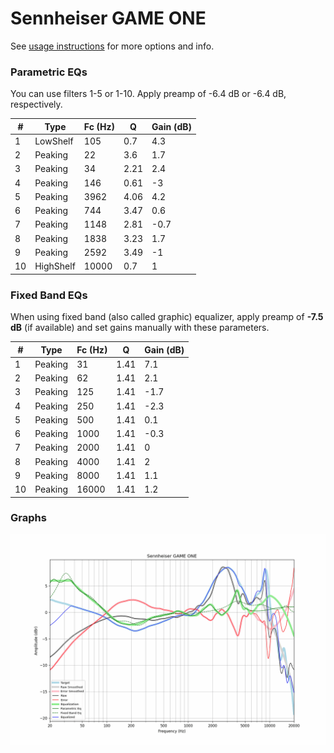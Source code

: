 # Sennheiser GAME ONE
See [usage instructions](https://github.com/jaakkopasanen/AutoEq#usage) for more options and info.

### Parametric EQs
You can use filters 1-5 or 1-10. Apply preamp of -6.4 dB or -6.4 dB, respectively.

|   # | Type      |   Fc (Hz) |    Q |   Gain (dB) |
|-----|-----------|-----------|------|-------------|
|   1 | LowShelf  |       105 | 0.7  |         4.3 |
|   2 | Peaking   |        22 | 3.6  |         1.7 |
|   3 | Peaking   |        34 | 2.21 |         2.4 |
|   4 | Peaking   |       146 | 0.61 |        -3   |
|   5 | Peaking   |      3962 | 4.06 |         4.2 |
|   6 | Peaking   |       744 | 3.47 |         0.6 |
|   7 | Peaking   |      1148 | 2.81 |        -0.7 |
|   8 | Peaking   |      1838 | 3.23 |         1.7 |
|   9 | Peaking   |      2592 | 3.49 |        -1   |
|  10 | HighShelf |     10000 | 0.7  |         1   |

### Fixed Band EQs
When using fixed band (also called graphic) equalizer, apply preamp of **-7.5 dB** (if available) and set gains manually with these parameters.

|   # | Type    |   Fc (Hz) |    Q |   Gain (dB) |
|-----|---------|-----------|------|-------------|
|   1 | Peaking |        31 | 1.41 |         7.1 |
|   2 | Peaking |        62 | 1.41 |         2.1 |
|   3 | Peaking |       125 | 1.41 |        -1.7 |
|   4 | Peaking |       250 | 1.41 |        -2.3 |
|   5 | Peaking |       500 | 1.41 |         0.1 |
|   6 | Peaking |      1000 | 1.41 |        -0.3 |
|   7 | Peaking |      2000 | 1.41 |         0   |
|   8 | Peaking |      4000 | 1.41 |         2   |
|   9 | Peaking |      8000 | 1.41 |         1.1 |
|  10 | Peaking |     16000 | 1.41 |         1.2 |

### Graphs
![](./Sennheiser%20GAME%20ONE.png)

